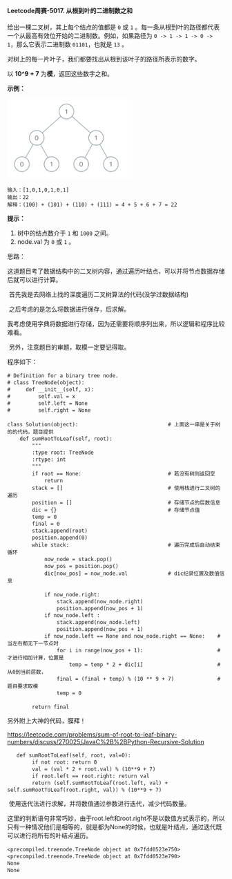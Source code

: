 #### Leetcode周赛-5017. 从根到叶的二进制数之和

给出一棵二叉树，其上每个结点的值都是 `0` 或 `1` 。每一条从根到叶的路径都代表一个从最高有效位开始的二进制数。例如，如果路径为 `0 -> 1 -> 1 -> 0 -> 1`，那么它表示二进制数 `01101`，也就是 `13` 。

对树上的每一片叶子，我们都要找出从根到该叶子的路径所表示的数字。

以 **10^9 + 7** 为**模**，返回这些数字之和。

 

**示例：**

![image](https://github.com/lihao056/Leetcode/blob/master/code/picture/1554715812239.png)

```
输入：[1,0,1,0,1,0,1]
输出：22
解释：(100) + (101) + (110) + (111) = 4 + 5 + 6 + 7 = 22
```

 

**提示：**

1. 树中的结点数介于 `1` 和 `1000` 之间。
2. node.val 为 `0` 或 `1` 。

思路：

​	这道题目考了数据结构中的二叉树内容，通过遍历叶结点，可以并将节点数据存储后就可以进行计算。

​	首先我是去网络上找的深度遍历二叉树算法的代码(没学过数据结构)

​	之后考虑的是怎么将数据进行保存，后求解。

​	我考虑使用字典将数据进行存储，因为还需要将顺序列出来，所以逻辑和程序比较难看。

​	另外，注意题目的审题，取模一定要记得取。

程序如下：

```
# Definition for a binary tree node.
# class TreeNode(object):
#     def __init__(self, x):
#         self.val = x
#         self.left = None
#         self.right = None
								
class Solution(object):								# 上面这一串是关于树的的代码，题目提供
    def sumRootToLeaf(self, root):
        """
        :type root: TreeNode
        :rtype: int
        """
        if root == None:							# 若没有树则返回空
            return
        stack = []									# 使用栈进行二叉树的遍历
        position = []								# 存储节点的层数信息
        dic = {}									# 存储节点值
        temp = 0
        final = 0
        stack.append(root)
        position.append(0)
        while stack:								# 遍历完成后自动结束循环
            now_node = stack.pop()
            now_pos = position.pop()		
            dic[now_pos] = now_node.val				# dic纪录位置及数值信息

            if now_node.right:
                stack.append(now_node.right)
                position.append(now_pos + 1)
            if now_node.left :
                stack.append(now_node.left)
                position.append(now_pos + 1)
            if now_node.left == None and now_node.right == None:	# 当左右都无下一节点时
                for i in range(now_pos + 1):						# 才进行相加计算，位置是
                    temp = temp * 2 + dic[i]						# 从0到当前层数，
                final = (final + temp) % (10 ** 9 + 7)				# 题目要求取模
                temp = 0

        return final
```

另外附上大神的代码，膜拜！

https://leetcode.com/problems/sum-of-root-to-leaf-binary-numbers/discuss/270025/JavaC%2B%2BPython-Recursive-Solution

```
   def sumRootToLeaf(self, root, val=0):
        if not root: return 0
        val = (val * 2 + root.val) % (10**9 + 7)
        if root.left == root.right: return val			
        return (self.sumRootToLeaf(root.left, val) + self.sumRootToLeaf(root.right, val)) % (10**9 + 7)
```

​	使用迭代法进行求解，并将数值通过参数进行迭代，减少代码数量。

​	这里的判断语句非常巧妙，由于root.left和root.right不是以数值方式表示的，所以只有一种情况他们是相等的，就是都为None的时候，也就是叶结点，通过迭代既可以进行将所有的叶结点遍历。

```
<precompiled.treenode.TreeNode object at 0x7fdd0523e750>
<precompiled.treenode.TreeNode object at 0x7fdd0523e790>
None
None
```

​	
